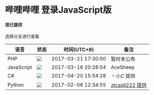哔哩哔哩 登录JavaScript版
===

#### 现已提供
选择分支进行查看

|语言|状态|时间(UTC+8)|备注|
|---|---|----|----|
|PHP|![](http://www.acesheep.com/bilibili_Login/status/failing.svg?1492106887)|2017-03-21 17:30:00|暂时未公布
|JavaScript|![](http://www.acesheep.com/bilibili_Login/status/passing.svg?1492106887)|2017-03-16 20:28:54|AceSheep
|C#|![](http://www.acesheep.com/bilibili_Login/status/passing.svg?1492106887)|2017-04-20 15:54:28|丶小C 提供
|Python|![](http://www.acesheep.com/bilibili_Login/status/passing.svg?1492106887)|2017-02-06 12:34:55|[ztcaoll222 提供](https://github.com/ztcaoll222/bilibili_login)
